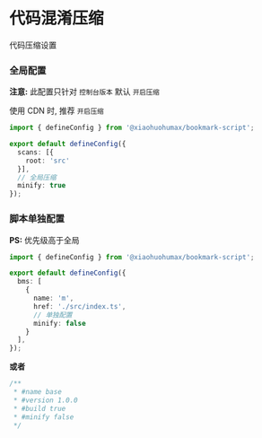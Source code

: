 # 代码混淆压缩

代码压缩设置

### 全局配置

**注意:** 此配置只针对 `控制台版本` 默认 `开启压缩`

使用 CDN 时, 推荐 `开启压缩`

```ts
import { defineConfig } from '@xiaohuohumax/bookmark-script';

export default defineConfig({
  scans: [{
    root: 'src'
  }],
  // 全局压缩
  minify: true
});
```

### 脚本单独配置

**PS:** 优先级高于全局

```ts
import { defineConfig } from '@xiaohuohumax/bookmark-script';

export default defineConfig({
  bms: [
    {
      name: 'm',
      href: './src/index.ts',
      // 单独配置
      minify: false
    }
  ],
});
```

**或者**

```ts
/**
 * #name base
 * #version 1.0.0
 * #build true
 * #minify false
 */
```